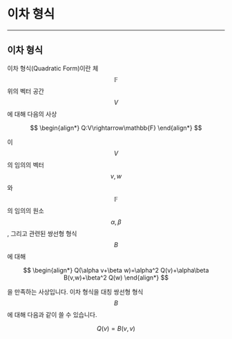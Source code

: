 # 이차 형식

---

## 이차 형식

이차 형식(Quadratic Form)이란 체 $$\mathbb{F}$$위의 벡터 공간 $$V$$에 대해 다음의 사상

$$
\begin{align*}
Q:V\rightarrow\mathbb{F}
\end{align*}
$$

이 $$V$$의 임의의 벡터 $$v,w$$와 $$\mathbb{F}$$의 임의의 원소 $$\alpha,\beta$$, 그리고 관련된 쌍선형 형식 $$B$$에 대해

$$
\begin{align*}
Q(\alpha v+\beta w)=\alpha^2 Q(v)+\alpha\beta B(v,w)+\beta^2 Q(w)
\end{align*}
$$

을 만족하는 사상입니다. 이차 형식을 대칭 쌍선형 형식 $$B$$에 대해 다음과 같이 쓸 수 있습니다.

$$
Q(v)=B(v,v)
$$
